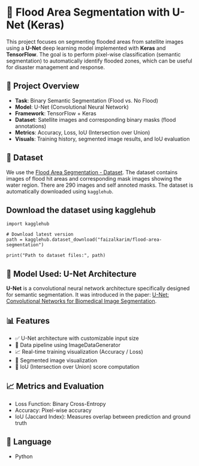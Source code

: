 # 🌊 Flood Area Segmentation with U-Net (Keras)
This project focuses on segmenting flooded areas from satellite images using a **U-Net** deep learning model implemented with **Keras** and **TensorFlow**. The goal is to perform pixel-wise classification (semantic segmentation) to automatically identify flooded zones, which can be useful for disaster management and response.


## 📌 Project Overview
- **Task**: Binary Semantic Segmentation (Flood vs. No Flood)
- **Model**: U-Net (Convolutional Neural Network)
- **Framework**: TensorFlow + Keras
- **Dataset**: Satellite images and corresponding binary masks (flood annotations)
- **Metrics**: Accuracy, Loss, IoU (Intersection over Union)
- **Visuals**: Training history, segmented image results, and IoU evaluation


## 📂 Dataset
We use the [Flood Area Segmentation - Dataset](https://www.kaggle.com/datasets/faizalkarim/flood-area-segmentation/data). The dataset contains images of flood hit areas and corresponding mask images showing the water region. There are 290 images and self annoted masks. The dataset is automatically downloaded using `kagglehub`.


## Download the dataset using kagglehub
```
import kagglehub

# Download latest version
path = kagglehub.dataset_download("faizalkarim/flood-area-segmentation")

print("Path to dataset files:", path)
```


## 🧠 Model Used: U-Net Architecture

**U-Net** is a convolutional neural network architecture specifically designed for semantic segmentation. It was introduced in the paper: [U-Net: Convolutional Networks for Biomedical Image Segmentation](https://arxiv.org/abs/1505.04597).


## 📊 Features
- ✅ U-Net architecture with customizable input size
- 📁 Data pipeline using ImageDataGenerator
- 📈 Real-time training visualization (Accuracy / Loss)
- 📸 Segmented image visualization
- 📐 IoU (Intersection over Union) score computation


## 📈 Metrics and Evaluation
- Loss Function: Binary Cross-Entropy
- Accuracy: Pixel-wise accuracy
- IoU (Jaccard Index): Measures overlap between prediction and ground truth


## 📘 Language
- Python
